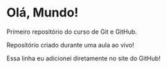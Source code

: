# Olá, Mundo!
 Primeiro repositório do curso de Git e GitHub.

 Repositório criado durante uma aula ao vivo!
 
 Essa linha eu adicionei diretamente no site do GitHub!

